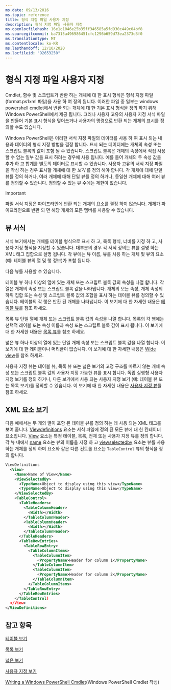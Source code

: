```yaml
---
ms.date: 09/13/2016
ms.topic: reference
title: 형식 지정 파일 사용자 지정
description: 형식 지정 파일 사용자 지정
ms.openlocfilehash: 16e1c1046e25b35ff346585a5fd930c449c04bf8
ms.sourcegitcommit: ba7315a496986451cfc1296b659d73ea2373d3f0
ms.translationtype: MT
ms.contentlocale: ko-KR
ms.lasthandoff: 12/10/2020
ms.locfileid: "92653250"
---
```

# <a name="custom-formatting-files"></a>형식 지정 파일 사용자 지정

Cmdlet, 함수 및 스크립트가 반환 하는 개체에 대 한 표시 형식은 형식 지정 파일 (format.ps1xml 파일)을 사용 하 여 정의 됩니다. 이러한 파일 중 일부는 windows powershell cmdlet에서 반환 되는 개체에 대 한 기본 표시 형식을 정의 하기 위해 Windows PowerShell에서 제공 됩니다. 그러나 사용자 고유의 사용자 지정 서식 파일을 만들어 기본 표시 형식을 덮어쓰거나 사용자의 명령으로 반환 되는 개체의 표시를 정의할 수도 있습니다.

Windows PowerShell은 이러한 서식 지정 파일의 데이터를 사용 하 여 표시 되는 내용과 데이터의 형식 지정 방법을 결정 합니다. 표시 되는 데이터에는 개체의 속성 또는 스크립트 블록의 값이 포함 될 수 있습니다.  스크립트 블록은 개체의 속성에서 직접 사용할 수 없는 일부 값을 표시 하려는 경우에 사용 됩니다. 예를 들어 개체의 두 속성 값을 추가 하 고 합계를 별도의 데이터로 표시할 수 있습니다. 사용자 고유의 서식 지정 파일을 작성 하는 경우 표시할 개체에 대 한 *보기* 를 정의 해야 합니다. 각 개체에 대해 단일 뷰를 정의 하거나, 여러 개체에 대해 단일 뷰를 정의 하거나, 동일한 개체에 대해 여러 뷰를 정의할 수 있습니다. 정의할 수 있는 뷰 수에는 제한이 없습니다.

> [!IMPORTANT]
> 파일 서식 지정은 파이프라인에 반환 되는 개체의 요소를 결정 하지 않습니다. 개체가 파이프라인으로 반환 되 면 해당 개체의 모든 멤버를 사용할 수 있습니다.

## <a name="format-views"></a>뷰 서식

서식 보기에서는 개체를 테이블 형식으로 표시 하 고, 목록 형식, 너비를 지정 하 고, 사용자 지정 형식을 지정할 수 있습니다. 대부분의 경우 각 서식 정의는 뷰를 설명 하는 XML 태그 집합으로 설명 됩니다. 각 뷰에는 뷰 이름, 뷰를 사용 하는 개체 및 뷰의 요소 (예: 테이블 뷰의 열 및 행 정보)가 포함 됩니다.

다음 뷰를 사용할 수 있습니다.

테이블 뷰 하나 이상의 열에 있는 개체 또는 스크립트 블록 값의 속성을 나열 합니다. 각 열은 개체의 속성 또는 스크립트 블록 값을 나타냅니다. 개체의 모든 속성, 개체 속성의 하위 집합 또는 속성 및 스크립트 블록 값의 조합을 표시 하는 테이블 뷰를 정의할 수 있습니다. 테이블의 각 행은 반환 된 개체를 나타냅니다. 이 보기에 대 한 자세한 내용은 [테이블 뷰](../format/creating-a-table-view.md)를 참조 하세요.

목록 뷰 단일 열에 개체 또는 스크립트 블록 값의 속성을 나열 합니다. 목록의 각 행에는 선택적 레이블 또는 속성 이름과 속성 또는 스크립트 블록 값이 표시 됩니다. 이 보기에 대 한 자세한 내용은 [목록 뷰](../format/creating-a-list-view.md)를 참조 하세요.

넓은 뷰 하나 이상의 열에 있는 단일 개체 속성 또는 스크립트 블록 값을 나열 합니다. 이 보기에 대 한 레이블이나 머리글이 없습니다. 이 보기에 대 한 자세한 내용은 [Wide view](../format/creating-a-wide-view.md)를 참조 하세요.

사용자 지정 뷰는 테이블 뷰, 목록 뷰 또는 넓은 보기의 고정 구조를 따르지 않는 개체 속성 또는 스크립트 블록 값의 사용자 지정 가능한 뷰를 표시 합니다. 독립 실행형 사용자 지정 보기를 정의 하거나, 다른 보기에서 사용 되는 사용자 지정 보기 (예: 테이블 뷰 또는 목록 보기)를 정의할 수 있습니다. 이 보기에 대 한 자세한 내용은 [사용자 지정 뷰](../format/creating-custom-controls.md)를 참조 하세요.

## <a name="view-xml-elements"></a>XML 요소 보기

다음 예에서는 두 개의 열이 포함 된 테이블 뷰를 정의 하는 데 사용 되는 XML 태그를 보여 줍니다. [Viewdefinitions](../format/viewdefinitions-element-format.md) 요소는 서식 파일에 정의 된 모든 뷰에 대 한 컨테이너 요소입니다. [View](../format/view-element-format.md) 요소는 특정 테이블, 목록, 전체 또는 사용자 지정 뷰를 정의 합니다. 각 뷰 내에서 [name](../format/name-element-for-view-format.md) 요소는 뷰의 이름을 지정 하 고 [viewselectedby](../format/viewselectedby-element-format.md) 요소는 뷰를 사용 하는 개체를 정의 하며 요소와 같은 다른 컨트롤 요소는 `TableControl` 뷰의 형식을 정의 합니다.

```xml
ViewDefinitions
  <View>
    <Name>Name of View</Name>
    <ViewSelectedBy>
      <TypeName>Object to display using this view</TypeName>
      <TypeName>Object to display using this view</TypeName>
    </ViewSelectedBy>
    <TableControl>
      <TableHeaders>
        <TableColumnHeader>
          <Width></Width>
        </TableColumnHeader>
        <TableColumnHeader>
          <Width></Width>
        </TableColumnHeader>
      </TableHeaders>
      <TableRowEntries>
        <TableRowEntry>
          <TableColumnItems>
            <TableColumnItem>
              <PropertyName>Header for column 1</PropertyName>
            </TableColumnItem>
            <TableColumnItem>
              <PropertyName>Header for column 2</PropertyName>
            </TableColumnItem>
          </TableColumnItems>
        </TableRowEntry>
      </TableRowEntries>
    </TableControl)
  </View>
</ViewDefinitions>

```

## <a name="see-also"></a>참고 항목

[테이블 보기](../format/creating-a-table-view.md)

[목록 보기](../format/creating-a-list-view.md)

[넓은 보기](../format/creating-a-wide-view.md)

[사용자 지정 보기](../format/creating-custom-controls.md)

[Writing a Windows PowerShell Cmdlet](./writing-a-windows-powershell-cmdlet.md)(Windows PowerShell Cmdlet 작성)

